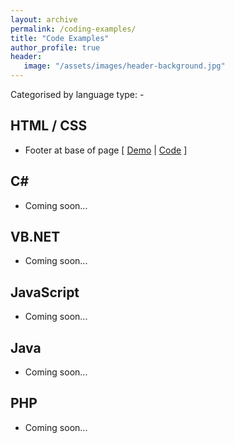 ```yaml
---
layout: archive
permalink: /coding-examples/
title: "Code Examples"
author_profile: true
header: 
   image: "/assets/images/header-background.jpg" 
---
```


Categorised by language type: -

<h2>HTML / CSS</h2>
<ul>
  <li>Footer at base of page [ <a href="https://julianmummery.github.io/footer-at-base-of-page/" target="_blank">Demo</a> | <a href="https://github.com/julianmummery/footer-at-base-of-page" target="_blank">Code</a> ]</li>
</ul>

<h2>C#</h2>
<ul>
  <li>Coming soon...</li>
</ul>

<h2>VB.NET</h2>
<ul>
  <li>Coming soon...</li>
</ul>

<h2>JavaScript</h2>
<ul>
  <li>Coming soon...</li>
</ul>

<h2>Java</h2>
<ul>
  <li>Coming soon...</li>
</ul>

<h2>PHP</h2>
<ul>
  <li>Coming soon...</li>
</ul>
